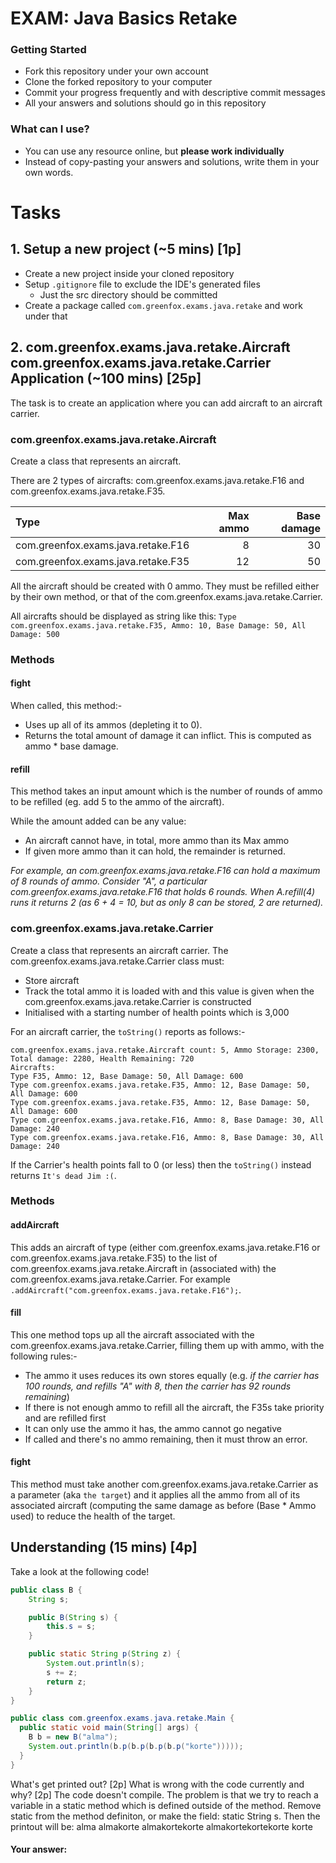 # EXAM: Java Basics Retake

### Getting Started
 - Fork this repository under your own account
 - Clone the forked repository to your computer
 - Commit your progress frequently and with descriptive commit messages
 - All your answers and solutions should go in this repository

### What can I use?
 - You can use any resource online, but **please work individually**
 - Instead of copy-pasting your answers and solutions, write them in your own words.

# Tasks
## 1. Setup a new project (~5 mins) [1p]
- Create a new project inside your cloned repository
- Setup `.gitignore` file to exclude the IDE's generated files
   - Just the src directory should be committed
- Create a package called `com.greenfox.exams.java.retake` and work under that


## 2. com.greenfox.exams.java.retake.Aircraft com.greenfox.exams.java.retake.Carrier Application (~100 mins) [25p]
The task is to create an application where you can add aircraft to an aircraft carrier.

### com.greenfox.exams.java.retake.Aircraft
Create a class that represents an aircraft.

There are 2 types of aircrafts: com.greenfox.exams.java.retake.F16 and com.greenfox.exams.java.retake.F35.

|Type|Max ammo | Base damage|
|:---|--------:|----:|
|com.greenfox.exams.java.retake.F16| 8|30|
|com.greenfox.exams.java.retake.F35|12|50|

All the aircraft should be created with 0 ammo.  They must be refilled either by their own method, or that of the com.greenfox.exams.java.retake.Carrier.

All aircrafts should be displayed as string like this: `Type com.greenfox.exams.java.retake.F35, Ammo: 10, Base Damage: 50, All Damage: 500`

### Methods

#### fight
When called, this method:-
- Uses up all of its ammos (depleting it to 0).  
- Returns the total amount of damage it can inflict.  This is computed as ammo * base damage.


#### refill
This method takes an input amount which is the number of rounds of ammo to be refilled (eg. add 5 to the ammo of the aircraft).

While the amount added can be any value: 
- An aircraft cannot have, in total, more ammo than its Max ammo
- If given more ammo than it can hold, the remainder is returned.

*For example, an com.greenfox.exams.java.retake.F16 can hold a maximum of 8 rounds of ammo.  Consider "A", a particular com.greenfox.exams.java.retake.F16 that holds 6 rounds.  When A.refill(4) runs it returns 2 (as 6 + 4 = 10, but as only 8 can be stored, 2 are returned).*

### com.greenfox.exams.java.retake.Carrier
Create a class that represents an aircraft carrier.  The com.greenfox.exams.java.retake.Carrier class must:
- Store aircraft
- Track the total ammo it is loaded with and this value is given when the com.greenfox.exams.java.retake.Carrier is constructed
- Initialised with a starting number of health points which is 3,000

For an aircraft carrier, the `toString()` reports as follows:-
```
com.greenfox.exams.java.retake.Aircraft count: 5, Ammo Storage: 2300, Total damage: 2280, Health Remaining: 720
Aircrafts:
Type F35, Ammo: 12, Base Damage: 50, All Damage: 600
Type com.greenfox.exams.java.retake.F35, Ammo: 12, Base Damage: 50, All Damage: 600
Type com.greenfox.exams.java.retake.F35, Ammo: 12, Base Damage: 50, All Damage: 600
Type com.greenfox.exams.java.retake.F16, Ammo: 8, Base Damage: 30, All Damage: 240
Type com.greenfox.exams.java.retake.F16, Ammo: 8, Base Damage: 30, All Damage: 240
```
If the Carrier's health points fall to 0 (or less) then the `toString()` instead returns `It's dead Jim :(`.

### Methods

#### addAircraft
This adds an aircraft of type (either com.greenfox.exams.java.retake.F16 or com.greenfox.exams.java.retake.F35) to the list of com.greenfox.exams.java.retake.Aircraft in (associated with) the com.greenfox.exams.java.retake.Carrier.  For example `.addAircraft("com.greenfox.exams.java.retake.F16");`.

#### fill
This one method tops up all the aircraft associated with the com.greenfox.exams.java.retake.Carrier, filling them up with ammo, with the following rules:-
- The ammo it uses reduces its own stores equally (e.g. *if the carrier has 100 rounds, and refills "A" with 8, then the carrier has 92 rounds remaining*)
- If there is not enough ammo to refill all the aircraft, the F35s take priority and are refilled first
- It can only use the ammo it has, the ammo cannot go negative
- If called and there's no ammo remaining, then it must throw an error.

#### fight
This method must take another com.greenfox.exams.java.retake.Carrier as a parameter (aka `the target`) and it applies all the ammo from all of its associated aircraft (computing the same damage as before (Base * Ammo used) to reduce the health of the target.

## Understanding (15 mins) [4p]
Take a look at the following code!
```java
public class B {
    String s;

    public B(String s) {
        this.s = s;
    }

    public static String p(String z) {
        System.out.println(s);
        s += z;
        return z;
    }
}

public class com.greenfox.exams.java.retake.Main {
  public static void main(String[] args) {
    B b = new B("alma");
    System.out.println(b.p(b.p(b.p(b.p("korte")))));
  }
}
```
What's get printed out? [2p] What is wrong with the code currently and why? [2p]
The code doesn't compile. The problem is that we try to reach a variable in a static method which is defined outside of the method. Remove static from the method definiton, or make the field: static String s. Then the printout will be:
alma
almakorte
almakortekorte
almakortekortekorte
korte
#### Your answer:


